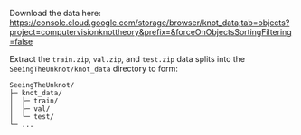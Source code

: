 Download the data here: https://console.cloud.google.com/storage/browser/knot_data;tab=objects?project=computervisionknottheory&prefix=&forceOnObjectsSortingFiltering=false

Extract the `train.zip`, `val.zip`, and `test.zip` data splits into the `SeeingTheUnknot/knot_data` directory to form:

```text
SeeingTheUnknot/
├─ knot_data/
│  ├─ train/
│  ├─ val/
│  └─ test/
└─ ...
```